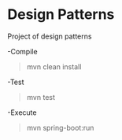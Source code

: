 # Design Patterns

Project of design patterns

-Compile

>	mvn clean install

-Test

>	mvn test

-Execute 

> mvn spring-boot:run